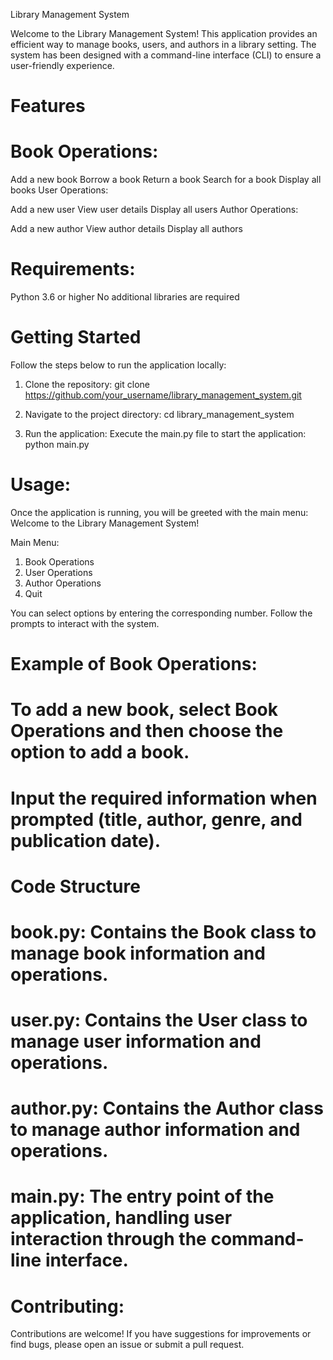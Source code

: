 Library Management System

Welcome to the Library Management System! This application provides an efficient way to manage books, users, and authors in a library setting. The system has been designed with a command-line interface (CLI) to ensure a user-friendly experience.

# Features
# Book Operations:

Add a new book
Borrow a book
Return a book
Search for a book
Display all books
User Operations:

Add a new user
View user details
Display all users
Author Operations:

Add a new author
View author details
Display all authors

# Requirements:
Python 3.6 or higher
No additional libraries are required

# Getting Started
Follow the steps below to run the application locally:

1. Clone the repository:
git clone https://github.com/your_username/library_management_system.git

2. Navigate to the project directory:
cd library_management_system

3. Run the application:
Execute the main.py file to start the application:
python main.py


# Usage:
Once the application is running, you will be greeted with the main menu:
Welcome to the Library Management System!

Main Menu:
1. Book Operations
2. User Operations
3. Author Operations
4. Quit

You can select options by entering the corresponding number. Follow the prompts to interact with the system.

# Example of Book Operations:

# To add a new book, select Book Operations and then choose the option to add a book.
# Input the required information when prompted (title, author, genre, and publication date).

# Code Structure
# book.py: Contains the Book class to manage book information and operations.

# user.py: Contains the User class to manage user information and operations.

# author.py: Contains the Author class to manage author information and operations.

# main.py: The entry point of the application, handling user interaction through the command-line interface.

# Contributing:
Contributions are welcome! If you have suggestions for improvements or find bugs, please open an issue or submit a pull request.

